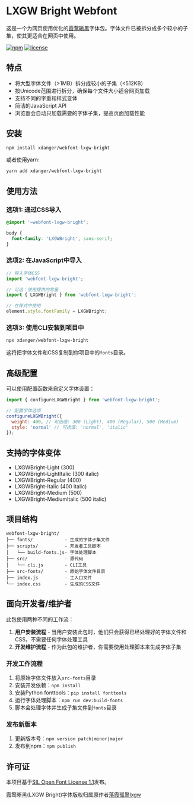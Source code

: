 # LXGW Bright Webfont

这是一个为网页使用优化的[霞鹜晰黑](https://github.com/lxgw/LxgwBright)字体包。字体文件已被拆分成多个较小的子集，使其更适合在网页中使用。

[![npm](https://img.shields.io/npm/v/webfont-lxgw-bright.svg)](https://www.npmjs.com/package/webfont-lxgw-bright)
[![license](https://img.shields.io/github/license/xdanger/webfont-lxgw-bright.svg)](LICENSE)

## 特点

- 将大型字体文件（>1MB）拆分成较小的子集（<512KB）
- 按Unicode范围进行拆分，确保每个文件大小适合网页加载
- 支持不同的字重和样式变体
- 简洁的JavaScript API
- 浏览器会自动只加载需要的字体子集，提高页面加载性能

## 安装

```bash
npm install xdanger/webfont-lxgw-bright
```

或者使用yarn:

```bash
yarn add xdanger/webfont-lxgw-bright
```

## 使用方法

### 选项1: 通过CSS导入

```css
@import '~webfont-lxgw-bright';

body {
  font-family: 'LXGWBright', sans-serif;
}
```

### 选项2: 在JavaScript中导入

```javascript
// 导入字体CSS
import 'webfont-lxgw-bright';

// 可选：使用提供的常量
import { LXGWBright } from 'webfont-lxgw-bright';

// 在样式中使用
element.style.fontFamily = LXGWBright;
```

### 选项3: 使用CLI安装到项目中

```bash
npx xdanger/webfont-lxgw-bright
```

这将把字体文件和CSS复制到你项目中的`fonts`目录。

## 高级配置

可以使用配置函数来自定义字体设置：

```javascript
import { configureLXGWBright } from 'webfont-lxgw-bright';

// 配置字体选项
configureLXGWBright({
  weight: 400, // 可选值: 300 (Light), 400 (Regular), 500 (Medium)
  style: 'normal' // 可选值: 'normal', 'italic'
});
```

## 支持的字体变体

- LXGWBright-Light (300)
- LXGWBright-LightItalic (300 italic)
- LXGWBright-Regular (400)
- LXGWBright-Italic (400 italic)
- LXGWBright-Medium (500)
- LXGWBright-MediumItalic (500 italic)

## 项目结构

```
webfont-lxgw-bright/
├── fonts/            - 生成的字体子集文件
├── scripts/          - 开发者工具脚本
│   └── build-fonts.js- 字体处理脚本
├── src/              - 源代码
│   └── cli.js        - CLI工具
├── src-fonts/        - 原始字体文件目录
├── index.js          - 主入口文件
└── index.css         - 生成的CSS文件
```

## 面向开发者/维护者

此包使用两种不同的工作流：

1. **用户安装流程** - 当用户安装此包时，他们只会获得已经处理好的字体文件和CSS，不需要任何字体处理工具
2. **开发维护流程** - 作为此包的维护者，你需要使用处理脚本来生成字体子集

### 开发工作流程

1. 将原始字体文件放入`src-fonts`目录
2. 安装开发依赖：`npm install`
3. 安装Python fonttools：`pip install fonttools`
4. 运行字体处理脚本：`npm run dev:build-fonts`
5. 脚本会处理字体并生成子集文件到`fonts`目录

### 发布新版本

1. 更新版本号：`npm version patch|minor|major`
2. 发布到npm：`npm publish`

## 许可证

本项目基于[SIL Open Font License 1.1](OFL.txt)发布。

霞鹜晰黑(LXGW Bright)字体版权归属原作者[落霞孤鹜lxgw](https://github.com/lxgw)
